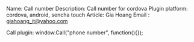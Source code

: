 
Name: Call number
Description: Call number for cordova
Plugin platform: cordova, android, sencha touch
Article: Gia Hoang
Email : giahoang_it@yahoo.com

Call plugin:
window.Call("phone number", function(){});